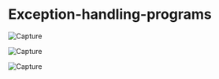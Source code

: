 # Exception-handling-programs

![Capture](https://user-images.githubusercontent.com/82524305/116079348-4f9e5500-a6b5-11eb-9c02-6156687901ed.PNG)

![Capture](https://user-images.githubusercontent.com/82524305/116079691-be7bae00-a6b5-11eb-953c-f0cdb641cd8c.PNG)

![Capture](https://user-images.githubusercontent.com/82524305/116080057-39dd5f80-a6b6-11eb-92b5-7328715fbe71.PNG)
